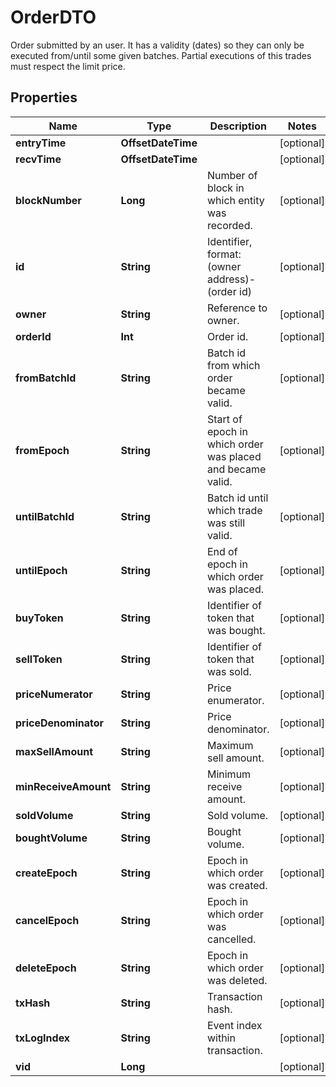 

# OrderDTO

Order submitted by an user. It has a validity (dates) so they can only be executed from/until some given batches. Partial executions of this trades must respect the limit price.

## Properties

Name | Type | Description | Notes
------------ | ------------- | ------------- | -------------
**entryTime** | **OffsetDateTime** |  |  [optional]
**recvTime** | **OffsetDateTime** |  |  [optional]
**blockNumber** | **Long** | Number of block in which entity was recorded. |  [optional]
**id** | **String** | Identifier, format: (owner address)-(order id) |  [optional]
**owner** | **String** | Reference to owner. |  [optional]
**orderId** | **Int** | Order id. |  [optional]
**fromBatchId** | **String** | Batch id from which order became valid. |  [optional]
**fromEpoch** | **String** | Start of epoch in which order was placed and became valid. |  [optional]
**untilBatchId** | **String** | Batch id until which trade was still valid. |  [optional]
**untilEpoch** | **String** | End of epoch in which order was placed. |  [optional]
**buyToken** | **String** | Identifier of token that was bought. |  [optional]
**sellToken** | **String** | Identifier of token that was sold. |  [optional]
**priceNumerator** | **String** | Price enumerator. |  [optional]
**priceDenominator** | **String** | Price denominator. |  [optional]
**maxSellAmount** | **String** | Maximum sell amount. |  [optional]
**minReceiveAmount** | **String** | Minimum receive amount. |  [optional]
**soldVolume** | **String** | Sold volume. |  [optional]
**boughtVolume** | **String** | Bought volume. |  [optional]
**createEpoch** | **String** | Epoch in which order was created. |  [optional]
**cancelEpoch** | **String** | Epoch in which order was cancelled. |  [optional]
**deleteEpoch** | **String** | Epoch in which order was deleted. |  [optional]
**txHash** | **String** | Transaction hash. |  [optional]
**txLogIndex** | **String** | Event index within transaction. |  [optional]
**vid** | **Long** |  |  [optional]



